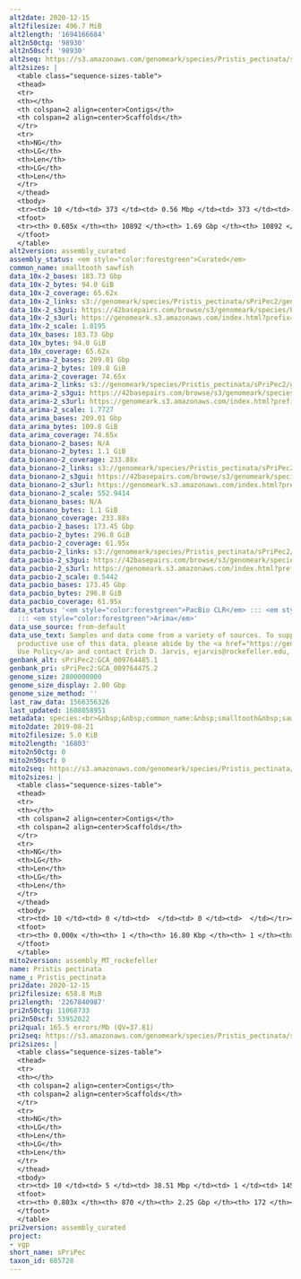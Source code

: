 ```yaml
---
alt2date: 2020-12-15
alt2filesize: 496.7 MiB
alt2length: '1694166684'
alt2n50ctg: '98930'
alt2n50scf: '98930'
alt2seq: https://s3.amazonaws.com/genomeark/species/Pristis_pectinata/sPriPec2/assembly_curated/sPriPec2.alt.cur.20201215.fasta.gz
alt2sizes: |
  <table class="sequence-sizes-table">
  <thead>
  <tr>
  <th></th>
  <th colspan=2 align=center>Contigs</th>
  <th colspan=2 align=center>Scaffolds</th>
  </tr>
  <tr>
  <th>NG</th>
  <th>LG</th>
  <th>Len</th>
  <th>LG</th>
  <th>Len</th>
  </tr>
  </thead>
  <tbody>
  <tr><td> 10 </td><td> 373 </td><td> 0.56 Mbp </td><td> 373 </td><td> 0.56 Mbp </td></tr><tr><td> 20 </td><td> 992 </td><td> 375.98 Kbp </td><td> 992 </td><td> 375.98 Kbp </td></tr><tr><td> 30 </td><td> 1885 </td><td> 263.33 Kbp </td><td> 1885 </td><td> 263.33 Kbp </td></tr><tr><td> 40 </td><td> 3186 </td><td> 176.20 Kbp </td><td> 3186 </td><td> 176.20 Kbp </td></tr><tr style="background-color:#cccccc;"><td> 50 </td><td> 5297 </td><td> 98.93 Kbp </td><td> 5297 </td><td> 98.93 Kbp </td></tr><tr><td> 60 </td><td> 10191 </td><td> 27.57 Kbp </td><td> 10191 </td><td> 27.57 Kbp </td></tr><tr><td> 70 </td><td> 0 </td><td>  </td><td> 0 </td><td>  </td></tr><tr><td> 80 </td><td> 0 </td><td>  </td><td> 0 </td><td>  </td></tr><tr><td> 90 </td><td> 0 </td><td>  </td><td> 0 </td><td>  </td></tr><tr><td> 100 </td><td> 0 </td><td>  </td><td> 0 </td><td>  </td></tr></tbody>
  <tfoot>
  <tr><th> 0.605x </th><th> 10892 </th><th> 1.69 Gbp </th><th> 10892 </th><th> 1.69 Gbp </th></tr>
  </tfoot>
  </table>
alt2version: assembly_curated
assembly_status: <em style="color:forestgreen">Curated</em>
common_name: smalltooth sawfish
data_10x-2_bases: 183.73 Gbp
data_10x-2_bytes: 94.0 GiB
data_10x-2_coverage: 65.62x
data_10x-2_links: s3://genomeark/species/Pristis_pectinata/sPriPec2/genomic_data/10x/<br>
data_10x-2_s3gui: https://42basepairs.com/browse/s3/genomeark/species/Pristis_pectinata/sPriPec2/genomic_data/10x/
data_10x-2_s3url: https://genomeark.s3.amazonaws.com/index.html?prefix=species/Pristis_pectinata/sPriPec2/genomic_data/10x/
data_10x-2_scale: 1.8195
data_10x_bases: 183.73 Gbp
data_10x_bytes: 94.0 GiB
data_10x_coverage: 65.62x
data_arima-2_bases: 209.01 Gbp
data_arima-2_bytes: 109.8 GiB
data_arima-2_coverage: 74.65x
data_arima-2_links: s3://genomeark/species/Pristis_pectinata/sPriPec2/genomic_data/arima/<br>
data_arima-2_s3gui: https://42basepairs.com/browse/s3/genomeark/species/Pristis_pectinata/sPriPec2/genomic_data/arima/
data_arima-2_s3url: https://genomeark.s3.amazonaws.com/index.html?prefix=species/Pristis_pectinata/sPriPec2/genomic_data/arima/
data_arima-2_scale: 1.7727
data_arima_bases: 209.01 Gbp
data_arima_bytes: 109.8 GiB
data_arima_coverage: 74.65x
data_bionano-2_bases: N/A
data_bionano-2_bytes: 1.1 GiB
data_bionano-2_coverage: 233.88x
data_bionano-2_links: s3://genomeark/species/Pristis_pectinata/sPriPec2/genomic_data/bionano/<br>
data_bionano-2_s3gui: https://42basepairs.com/browse/s3/genomeark/species/Pristis_pectinata/sPriPec2/genomic_data/bionano/
data_bionano-2_s3url: https://genomeark.s3.amazonaws.com/index.html?prefix=species/Pristis_pectinata/sPriPec2/genomic_data/bionano/
data_bionano-2_scale: 552.9414
data_bionano_bases: N/A
data_bionano_bytes: 1.1 GiB
data_bionano_coverage: 233.88x
data_pacbio-2_bases: 173.45 Gbp
data_pacbio-2_bytes: 296.8 GiB
data_pacbio-2_coverage: 61.95x
data_pacbio-2_links: s3://genomeark/species/Pristis_pectinata/sPriPec2/genomic_data/pacbio/<br>
data_pacbio-2_s3gui: https://42basepairs.com/browse/s3/genomeark/species/Pristis_pectinata/sPriPec2/genomic_data/pacbio/
data_pacbio-2_s3url: https://genomeark.s3.amazonaws.com/index.html?prefix=species/Pristis_pectinata/sPriPec2/genomic_data/pacbio/
data_pacbio-2_scale: 0.5442
data_pacbio_bases: 173.45 Gbp
data_pacbio_bytes: 296.8 GiB
data_pacbio_coverage: 61.95x
data_status: '<em style="color:forestgreen">PacBio CLR</em> ::: <em style="color:forestgreen">10x</em>
  ::: <em style="color:forestgreen">Arima</em>'
data_use_source: from-default
data_use_text: Samples and data come from a variety of sources. To support fair and
  productive use of this data, please abide by the <a href="https://genome10k.soe.ucsc.edu/data-use-policies/">Data
  Use Policy</a> and contact Erich D. Jarvis, ejarvis@rockefeller.edu, with any questions.
genbank_alt: sPriPec2:GCA_009764485.1
genbank_pri: sPriPec2:GCA_009764475.2
genome_size: 2800000000
genome_size_display: 2.80 Gbp
genome_size_method: ''
last_raw_data: 1566356326
last_updated: 1608058951
metadata: species:<br>&nbsp;&nbsp;common_name:&nbsp;smalltooth&nbsp;sawfish<br>&nbsp;&nbsp;family:<br>&nbsp;&nbsp;&nbsp;&nbsp;name:&nbsp;Pristidae<br>&nbsp;&nbsp;genome_size:&nbsp;2800000000<br>&nbsp;&nbsp;genome_size_method:&nbsp;null<br>&nbsp;&nbsp;individuals:<br>&nbsp;&nbsp;-&nbsp;short_name:&nbsp;sPriPec1<br>&nbsp;&nbsp;-&nbsp;short_name:&nbsp;sPriPec2<br>&nbsp;&nbsp;name:&nbsp;Pristis&nbsp;pectinata<br>&nbsp;&nbsp;order:<br>&nbsp;&nbsp;&nbsp;&nbsp;name:&nbsp;Pristiformes<br>&nbsp;&nbsp;short_name:&nbsp;sPriPec<br>&nbsp;&nbsp;taxon_id:&nbsp;685728<br>&nbsp;&nbsp;project:&nbsp;[&nbsp;vgp&nbsp;]<br>
mito2date: 2019-08-21
mito2filesize: 5.0 KiB
mito2length: '16803'
mito2n50ctg: 0
mito2n50scf: 0
mito2seq: https://s3.amazonaws.com/genomeark/species/Pristis_pectinata/sPriPec2/assembly_MT_rockefeller/sPriPec2.MT.20190821.fasta.gz
mito2sizes: |
  <table class="sequence-sizes-table">
  <thead>
  <tr>
  <th></th>
  <th colspan=2 align=center>Contigs</th>
  <th colspan=2 align=center>Scaffolds</th>
  </tr>
  <tr>
  <th>NG</th>
  <th>LG</th>
  <th>Len</th>
  <th>LG</th>
  <th>Len</th>
  </tr>
  </thead>
  <tbody>
  <tr><td> 10 </td><td> 0 </td><td>  </td><td> 0 </td><td>  </td></tr><tr><td> 20 </td><td> 0 </td><td>  </td><td> 0 </td><td>  </td></tr><tr><td> 30 </td><td> 0 </td><td>  </td><td> 0 </td><td>  </td></tr><tr><td> 40 </td><td> 0 </td><td>  </td><td> 0 </td><td>  </td></tr><tr style="background-color:#cccccc;"><td> 50 </td><td> 0 </td><td style="background-color:#ff8888;">  </td><td> 0 </td><td style="background-color:#ff8888;">  </td></tr><tr><td> 60 </td><td> 0 </td><td>  </td><td> 0 </td><td>  </td></tr><tr><td> 70 </td><td> 0 </td><td>  </td><td> 0 </td><td>  </td></tr><tr><td> 80 </td><td> 0 </td><td>  </td><td> 0 </td><td>  </td></tr><tr><td> 90 </td><td> 0 </td><td>  </td><td> 0 </td><td>  </td></tr><tr><td> 100 </td><td> 0 </td><td>  </td><td> 0 </td><td>  </td></tr></tbody>
  <tfoot>
  <tr><th> 0.000x </th><th> 1 </th><th> 16.80 Kbp </th><th> 1 </th><th> 16.80 Kbp </th></tr>
  </tfoot>
  </table>
mito2version: assembly_MT_rockefeller
name: Pristis pectinata
name_: Pristis_pectinata
pri2date: 2020-12-15
pri2filesize: 658.8 MiB
pri2length: '2267840987'
pri2n50ctg: 11068733
pri2n50scf: 53952022
pri2qual: 165.5 errors/Mb (QV=37.81)
pri2seq: https://s3.amazonaws.com/genomeark/species/Pristis_pectinata/sPriPec2/assembly_curated/sPriPec2.pri.cur.20201215.fasta.gz
pri2sizes: |
  <table class="sequence-sizes-table">
  <thead>
  <tr>
  <th></th>
  <th colspan=2 align=center>Contigs</th>
  <th colspan=2 align=center>Scaffolds</th>
  </tr>
  <tr>
  <th>NG</th>
  <th>LG</th>
  <th>Len</th>
  <th>LG</th>
  <th>Len</th>
  </tr>
  </thead>
  <tbody>
  <tr><td> 10 </td><td> 5 </td><td> 38.51 Mbp </td><td> 1 </td><td> 145.56 Mbp </td></tr><tr><td> 20 </td><td> 13 </td><td> 32.68 Mbp </td><td> 3 </td><td> 120.47 Mbp </td></tr><tr><td> 30 </td><td> 23 </td><td> 22.28 Mbp </td><td> 6 </td><td> 104.35 Mbp </td></tr><tr><td> 40 </td><td> 38 </td><td> 17.01 Mbp </td><td> 9 </td><td> 101.70 Mbp </td></tr><tr style="background-color:#cccccc;"><td> 50 </td><td> 58 </td><td style="background-color:#88ff88;"> 11.07 Mbp </td><td> 12 </td><td style="background-color:#88ff88;"> 53.95 Mbp </td></tr><tr><td> 60 </td><td> 87 </td><td> 8.14 Mbp </td><td> 18 </td><td> 44.17 Mbp </td></tr><tr><td> 70 </td><td> 143 </td><td> 3.00 Mbp </td><td> 26 </td><td> 31.93 Mbp </td></tr><tr><td> 80 </td><td> 640 </td><td> 68.70 Kbp </td><td> 40 </td><td> 5.27 Mbp </td></tr><tr><td> 90 </td><td> 0 </td><td>  </td><td> 0 </td><td>  </td></tr><tr><td> 100 </td><td> 0 </td><td>  </td><td> 0 </td><td>  </td></tr></tbody>
  <tfoot>
  <tr><th> 0.803x </th><th> 870 </th><th> 2.25 Gbp </th><th> 172 </th><th> 2.27 Gbp </th></tr>
  </tfoot>
  </table>
pri2version: assembly_curated
project:
- vgp
short_name: sPriPec
taxon_id: 685728
---
```

